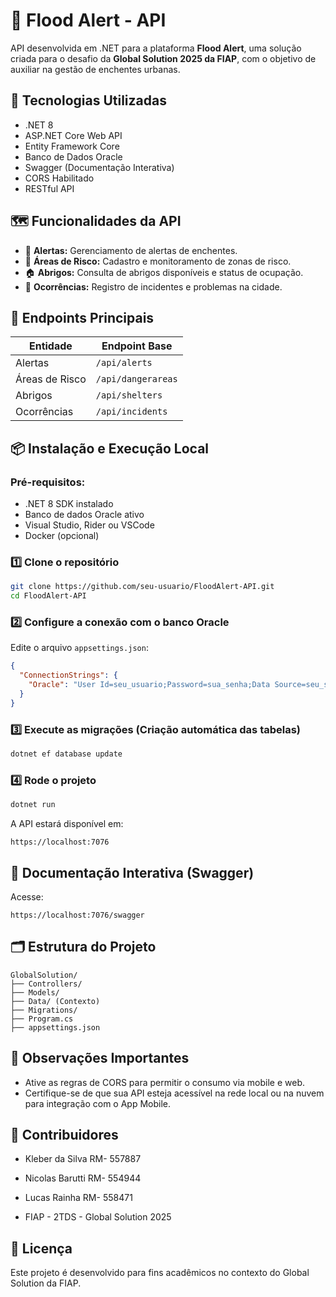 
# 🌊 Flood Alert - API

API desenvolvida em .NET para a plataforma **Flood Alert**, uma solução criada para o desafio da **Global Solution 2025 da FIAP**, com o objetivo de auxiliar na gestão de enchentes urbanas.

## 🚀 Tecnologias Utilizadas

- .NET 8
- ASP.NET Core Web API
- Entity Framework Core
- Banco de Dados Oracle
- Swagger (Documentação Interativa)
- CORS Habilitado
- RESTful API

## 🗺️ Funcionalidades da API

- 🔔 **Alertas:** Gerenciamento de alertas de enchentes.
- 🚩 **Áreas de Risco:** Cadastro e monitoramento de zonas de risco.
- 🏠 **Abrigos:** Consulta de abrigos disponíveis e status de ocupação.
- 🚨 **Ocorrências:** Registro de incidentes e problemas na cidade.

## 🔗 Endpoints Principais

| Entidade       | Endpoint Base               |
|----------------|------------------------------|
| Alertas        | `/api/alerts`               |
| Áreas de Risco | `/api/dangerareas`          |
| Abrigos        | `/api/shelters`             |
| Ocorrências    | `/api/incidents`            |

## 📦 Instalação e Execução Local

### Pré-requisitos:
- .NET 8 SDK instalado
- Banco de dados Oracle ativo
- Visual Studio, Rider ou VSCode
- Docker (opcional)

### 1️⃣ Clone o repositório

```bash
git clone https://github.com/seu-usuario/FloodAlert-API.git
cd FloodAlert-API
```

### 2️⃣ Configure a conexão com o banco Oracle

Edite o arquivo `appsettings.json`:

```json
{
  "ConnectionStrings": {
    "Oracle": "User Id=seu_usuario;Password=sua_senha;Data Source=seu_servidor"
  }
}
```

### 3️⃣ Execute as migrações (Criação automática das tabelas)

```bash
dotnet ef database update
```

### 4️⃣ Rode o projeto

```bash
dotnet run
```

A API estará disponível em:

```
https://localhost:7076
```

## 📑 Documentação Interativa (Swagger)

Acesse:

```
https://localhost:7076/swagger
```

## 🗂️ Estrutura do Projeto

```
GlobalSolution/
├── Controllers/
├── Models/
├── Data/ (Contexto)
├── Migrations/
├── Program.cs
├── appsettings.json
```

## 🚩 Observações Importantes

- Ative as regras de CORS para permitir o consumo via mobile e web.
- Certifique-se de que sua API esteja acessível na rede local ou na nuvem para integração com o App Mobile.

## 👥 Contribuidores

- Kleber da Silva RM- 557887
- Nicolas Barutti RM- 554944
- Lucas Rainha RM- 558471
  
- FIAP - 2TDS - Global Solution 2025

## 📜 Licença

Este projeto é desenvolvido para fins acadêmicos no contexto do Global Solution da FIAP.
